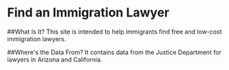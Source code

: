 # Find an Immigration Lawyer

##What Is It?
This site is intended to help immigrants find free and low-cost immigration lawyers. 

##Where's the Data From?
It contains data from the Justice Department for lawyers in Arizona and California. 
